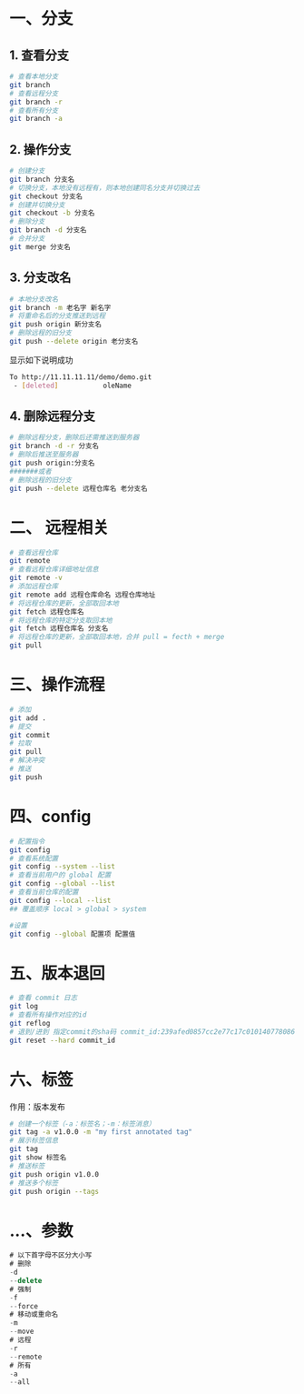 # 一、分支

## 1. 查看分支

```bash
# 查看本地分支
git branch
# 查看远程分支
git branch -r
# 查看所有分支
git branch -a
```

## 2. 操作分支

```bash
# 创建分支
git branch 分支名
# 切换分支，本地没有远程有，则本地创建同名分支并切换过去
git checkout 分支名
# 创建并切换分支
git checkout -b 分支名
# 删除分支
git branch -d 分支名
# 合并分支
git merge 分支名
```

## 3. 分支改名

```bash
# 本地分支改名
git branch -m 老名字 新名字
# 将重命名后的分支推送到远程
git push origin 新分支名
# 删除远程的旧分支
git push --delete origin 老分支名
```

显示如下说明成功

```bash
To http://11.11.11.11/demo/demo.git
 - [deleted]           oleName
```

## 4. 删除远程分支

```bash
# 删除远程分支，删除后还需推送到服务器
git branch -d -r 分支名
# 删除后推送至服务器
git push origin:分支名
#######或者
# 删除远程的旧分支
git push --delete 远程仓库名 老分支名
```



# 二、 远程相关

```bash
# 查看远程仓库
git remote
# 查看远程仓库详细地址信息
git remote -v
# 添加远程仓库
git remote add 远程仓库命名 远程仓库地址
# 将远程仓库的更新，全部取回本地
git fetch 远程仓库名
# 将远程仓库的特定分支取回本地
git fetch 远程仓库名 分支名
# 将远程仓库的更新，全部取回本地，合并 pull = fecth + merge
git pull
```



# 三、操作流程

```bash
# 添加
git add .
# 提交
git commit
# 拉取
git pull
# 解决冲突
# 推送
git push
```



# 四、config

```bash
# 配置指令
git config
# 查看系统配置
git config --system --list
# 查看当前用户的 global 配置
git config --global --list
# 查看当前仓库的配置
git config --local --list
## 覆盖顺序 local > global > system

#设置
git config --global 配置项 配置值
```



# 五、版本退回

```bash
# 查看 commit 日志
git log
# 查看所有操作对应的id
git reflog
# 退到/进到 指定commit的sha码 commit_id:239afed0857cc2e77c17c01014077808619af64d
git reset --hard commit_id
```

# 六、标签

作用：版本发布

```bash
# 创建一个标签（-a：标签名；-m：标签消息）
git tag -a v1.0.0 -m "my first annotated tag"
# 展示标签信息
git tag
git show 标签名
# 推送标签
git push origin v1.0.0
# 推送多个标签
git push origin --tags
```



# ...、参数

```javascript
# 以下首字母不区分大小写
# 删除
-d
--delete
# 强制
-f
--force
# 移动或重命名
-m
--move
# 远程
-r
--remote
# 所有
-a
--all
```



